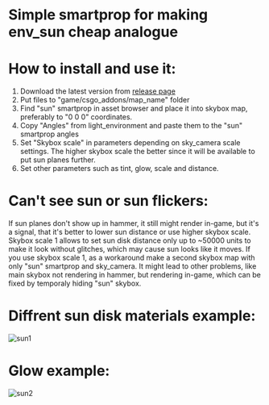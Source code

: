 # Simple smartprop for making env_sun cheap analogue

# How to install and use it:

  1. Download the latest version from [release page](https://github.com/OrelStealth/vsmart-sun/releases)
  2. Put files to "game/csgo_addons/map_name" folder
  3. Find "sun" smartprop in asset browser and place it into skybox map, preferably to "0 0 0" coordinates.
  4. Copy "Angles" from light_environment and paste them to the "sun" smartprop angles
  5. Set "Skybox scale" in parameters depending on sky_camera scale settings. The higher skybox scale the better since it will be available to put sun planes further.
  6. Set other parameters such as tint, glow, scale and distance.


# Can't see sun or sun flickers:

If sun planes don't show up in hammer, it still might render in-game, but it's a signal, that it's better to lower sun distance or use higher skybox scale. Skybox scale 1 allows to set sun disk distance only up to ~50000 units to make it look without glitches, which may cause sun looks like it moves. If you use skybox scale 1, as a workaround make a second skybox map with only "sun" smartprop and sky_camera. It might lead to other problems, like main skybox not rendering in hammer, but rendering in-game, which can be fixed by temporaly hiding "sun" skybox.

# Diffrent sun disk materials example:
![sun1](https://github.com/user-attachments/assets/ac1c8de8-1162-4783-86b1-8551f58bbbf7)


# Glow example:
![sun2](https://github.com/user-attachments/assets/0b248c04-f855-463a-b1b4-19b1812b0c94)
